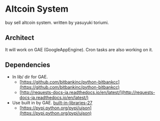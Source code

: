 # Altcoin System

buy sell altcoin system. written by yasuyuki toriumi.

## Architect

It will work on GAE (GoogleAppEngine).
Cron tasks are also working on it.

## Dependencies

- In lib/ dir for GAE.
  - [https://github.com/bitbankinc/python-bitbankcc](https://github.com/bitbankinc/python-bitbankcc)
  - [http://requests-docs-ja.readthedocs.io/en/latest/](http://requests-docs-ja.readthedocs.io/en/latest/)
- Use built in by GAE. [built-in-libraries-27](https://cloud.google.com/appengine/docs/standard/python/tools/built-in-libraries-27)
  - [https://pypi.python.org/pypi/ujson](https://pypi.python.org/pypi/ujson)
